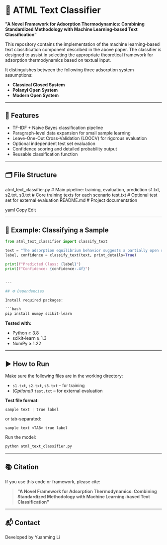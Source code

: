 # 🧠 ATML Text Classifier

**"A Novel Framework for Adsorption Thermodynamics: Combining Standardized Methodology with Machine Learning-based Text Classification"**

This repository contains the implementation of the machine learning-based text classification component described in the above paper. The classifier is designed to assist in selecting the appropriate theoretical framework for adsorption thermodynamics based on textual input.

It distinguishes between the following three adsorption system assumptions:

- **Classical Closed System**
- **Polanyi Open System**
- **Modern Open System**

---

## 🚀 Features

- TF-IDF + Naive Bayes classification pipeline
- Paragraph-level data expansion for small sample learning
- Leave-One-Out Cross-Validation (LOOCV) for rigorous evaluation
- Optional independent test set evaluation
- Confidence scoring and detailed probability output
- Reusable classification function

---

## 🗂️ File Structure

atml_text_classifier.py # Main pipeline: training, evaluation, prediction s1.txt, s2.txt, s3.txt # Core training texts for each scenario test.txt # Optional test set for external evaluation README.md # Project documentation

yaml
Copy
Edit

---

## 🧪 Example: Classifying a Sample

```python
from atml_text_classifier import classify_text

text = "The adsorption equilibrium behavior suggests a partially open system ..."
label, confidence = classify_text(text, print_details=True)

print(f"Predicted Class: {label}")
print(f"Confidence: {confidence:.4f}")


---

## ⚙️ Dependencies

Install required packages:

```bash
pip install numpy scikit-learn
```

**Tested with:**
- Python ≥ 3.8  
- scikit-learn ≥ 1.3  
- NumPy ≥ 1.22

---

## ▶️ How to Run

Make sure the following files are in the working directory:
- `s1.txt`, `s2.txt`, `s3.txt` – for training
- *(Optional)* `test.txt` – for external evaluation

**Test file format**:
```
sample text | true label
```
or tab-separated:
```
sample text <TAB> true label
```

Run the model:

```bash
python atml_text_classifier.py
```
<!-- This is a hidden comment -->
---

## 📚 Citation

If you use this code or framework, please cite:

> **"A Novel Framework for Adsorption Thermodynamics: Combining Standardized Methodology with Machine Learning-based Text Classification"**
<!-- This is a hidden comment -->
---

## 📬 Contact

Developed by Yuanming Li
